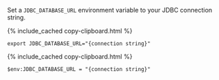 Set a `JDBC_DATABASE_URL` environment variable to your JDBC connection string.

<div class="filter-content" markdown="1" data-scope="mac linux">

{% include_cached copy-clipboard.html %}
~~~ shell
export JDBC_DATABASE_URL="{connection string}"
~~~

</div>

<div class="filter-content" markdown="1" data-scope="windows">

{% include_cached copy-clipboard.html %}
~~~ shell
$env:JDBC_DATABASE_URL = "{connection string}"
~~~

</div>

